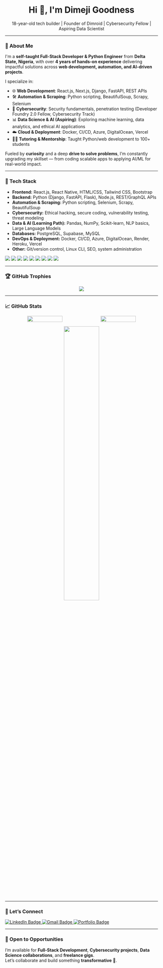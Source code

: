 <h1 align="center">Hi 👋, I'm Dimeji Goodness</h1>
<p align="center">18-year-old tech builder | Founder of Dimroid | Cybersecurity Fellow | Aspiring Data Scientist</p>

---

### 🚀 About Me  

I'm a **self-taught Full-Stack Developer & Python Engineer** from **Delta State, Nigeria**, with over **4 years of hands-on experience** delivering impactful solutions across **web development, automation, and AI-driven projects**.  

I specialize in:  
- 🌐 **Web Development**: React.js, Next.js, Django, FastAPI, REST APIs  
- 🛠️ **Automation & Scraping**: Python scripting, BeautifulSoup, Scrapy, Selenium  
- 🔐 **Cybersecurity**: Security fundamentals, penetration testing (Developer Foundry 2.0 Fellow, Cybersecurity Track)  
- 📊 **Data Science & AI (Aspiring)**: Exploring machine learning, data analytics, and ethical AI applications  
- ☁️ **Cloud & Deployment**: Docker, CI/CD, Azure, DigitalOcean, Vercel  
- 🧑‍🏫 **Tutoring & Mentorship**: Taught Python/web development to 100+ students  

Fueled by **curiosity** and a deep **drive to solve problems**, I’m constantly upgrading my skillset — from coding scalable apps to applying AI/ML for real-world impact.  

---

### 🧰 Tech Stack  

- **Frontend:** React.js, React Native, HTML/CSS, Tailwind CSS, Bootstrap  
- **Backend:** Python (Django, FastAPI, Flask), Node.js, REST/GraphQL APIs  
- **Automation & Scraping:** Python scripting, Selenium, Scrapy, BeautifulSoup  
- **Cybersecurity:** Ethical hacking, secure coding, vulnerability testing, threat modeling  
- **Data & AI (Learning Path):** Pandas, NumPy, Scikit-learn, NLP basics, Large Language Models  
- **Databases:** PostgreSQL, Supabase, MySQL  
- **DevOps & Deployment:** Docker, CI/CD, Azure, DigitalOcean, Render, Heroku, Vercel  
- **Other:** Git/version control, Linux CLI, SEO, system administration  

<p>
  <img src="https://img.shields.io/badge/Python-3776AB?style=for-the-badge&logo=python&logoColor=white" />
  <img src="https://img.shields.io/badge/Django-092E20?style=for-the-badge&logo=django&logoColor=white" />
  <img src="https://img.shields.io/badge/FastAPI-009688?style=for-the-badge&logo=fastapi&logoColor=white" />
  <img src="https://img.shields.io/badge/React-20232A?style=for-the-badge&logo=react&logoColor=61DAFB" />
<!--   <img src="https://img.shields.io/badge/Next.js-000000?style=for-the-badge&logo=nextdotjs&logoColor=white" /> -->
  <img src="https://img.shields.io/badge/PostgreSQL-4169E1?style=for-the-badge&logo=postgresql&logoColor=white" />
  <img src="https://img.shields.io/badge/Scrapy-60A839?style=for-the-badge&logo=scrapy&logoColor=white" />
  <img src="https://img.shields.io/badge/Linux-FCC624?style=for-the-badge&logo=linux&logoColor=black" />
  <img src="https://img.shields.io/badge/Azure-0078D4?style=for-the-badge&logo=microsoftazure&logoColor=white" />
  <img src="https://img.shields.io/badge/Docker-2496ED?style=for-the-badge&logo=docker&logoColor=white" />
</p>

---

### 🏆 GitHub Trophies  

<p align="center">
  <img src="https://github-profile-trophy.vercel.app/?username=dimeji-g&theme=tokyonight&margin-w=15&margin-h=15" />
</p>

---

### 📈 GitHub Stats  

<div align="center" style="display: flex; justify-content: center; gap: '10px'; flex-wrap: wrap;">
  <img src="https://github-readme-stats.vercel.app/api?username=dimeji-g&show_icons=true&theme=tokyonight" width="48%" />
  <img src="https://github-readme-streak-stats.herokuapp.com/?user=Dimeji-G&theme=tokyonight" width="48%" />
</div>  

<p align="center">
  <img src="https://github-readme-stats.vercel.app/api/top-langs/?username=dimeji-g&layout=compact&theme=tokyonight" width="48%" />
</p>

---

### 🔗 Let’s Connect  

<p align="left">
  <a href="https://www.linkedin.com/in/dimeji-g" target="_blank">
    <img src="https://img.shields.io/badge/LinkedIn-0A66C2?style=for-the-badge&logo=linkedin&logoColor=white" alt="LinkedIn Badge"/>
  </a>
  <a href="mailto:ukwedjedimeji@gmail.com">
    <img src="https://img.shields.io/badge/Email-D14836?style=for-the-badge&logo=gmail&logoColor=white" alt="Gmail Badge"/>
  </a>
  <a href="https://dimroid.com" target="_blank">
    <img src="https://img.shields.io/badge/Portfolio-000000?style=for-the-badge&logo=vercel&logoColor=white" alt="Portfolio Badge"/>
  </a>
</p>

---

### 🤝 Open to Opportunities  

I’m available for **Full-Stack Development**, **Cybersecurity projects**, **Data Science collaborations**, and **freelance gigs**.  
Let’s collaborate and build something **transformative** 🚀.  
